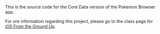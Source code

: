 This is the source code for the Core Data version of the Pokemon Browser app.

For ore information regarding this project, please go to the class page for [iOS From the Ground Up](iosfromthegroundup.reddit.com).